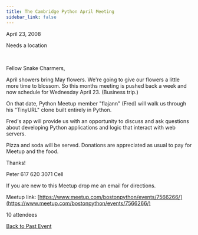 ```yaml
---
title: The Cambridge Python April Meeting
sidebar_link: false
---
```


April 23, 2008


Needs a location

   

Fellow Snake Charmers,

April showers bring May flowers. We're going to give our flowers a little more time to blossom. So this months meeting is pushed back a week and now schedule for Wednesday April 23. (Business trip.)

On that date, Python Meetup member "flajann" (Fred) will walk us through his "TinyURL" clone built entirely in Python.

Fred's app will provide us with an opportunity to discuss and ask questions about developing Python applications and logic that interact with web servers.

Pizza and soda will be served. Donations are appreciated as usual to pay for Meetup and the food.

Thanks!

Peter
617 620 3071 Cell

If you are new to this Meetup drop me an email for directions.


Meetup link: [https://www.meetup.com/bostonpython/events/7566266/](https://www.meetup.com/bostonpython/events/7566266/)

10 attendees

[Back to Past Event](past-events.md)